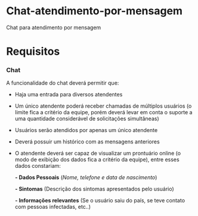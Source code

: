 # Chat-atendimento-por-mensagem
Chat para atendimento por mensagem

# Requisitos

### Chat
A funcionalidade do chat deverá permitir que:

* Haja uma entrada para diversos atendentes
* Um único atendente poderá receber chamadas de múltiplos usuários (o limite fica a critério da equipe, porém deverá levar em conta o suporte a uma quantidade considerável de solicitações simultâneas)
* Usuários serão atendidos por apenas um único atendente
* Deverá possuir um histórico com as mensagens anteriores
* O atendente deverá ser capaz de visualizar um prontuário online (o modo de exibição dos dados fica a critério da equipe), entre esses dados constariam:

  **- Dados Pessoais** (_Nome, telefone e data de nascimento_)

  **- Sintomas** (Descrição dos sintomas apresentados pelo usuário)

  **- Informações relevantes** (Se o usuário saiu do país, se teve contato com pessoas infectadas, etc..)

